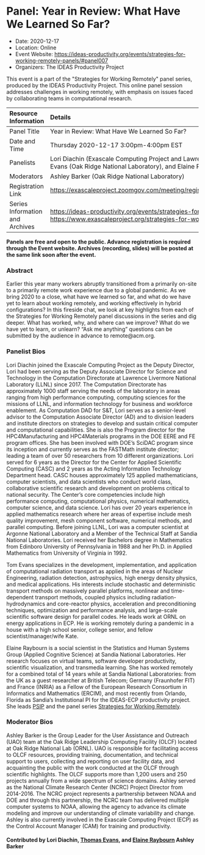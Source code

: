 # Panel: Year in Review: What Have We Learned So Far?

- Date: 2020-12-17
- Location: Online
- Event Website: https://ideas-productivity.org/events/strategies-for-working-remotely-panels/#panel007
- Organizers: The IDEAS Productivity Project
			   
This event is a part of the "Strategies for Working Remotely" 
panel series, produced by the IDEAS Productivity
Project.
This online panel session addresses challenges in working remotely, with emphasis on issues faced by collaborating teams in computational research.

Resource Information | Details
:--- | :---			   
Panel Title | Year in Review: What Have We Learned So Far?
Date and Time | Thursday 2020-12-17  3:00pm-4:00pm EST 
Panelists | Lori Diachin (Exascale Computing Project and Lawrence Livermore National Laboratory), Thomas Evans (Oak Ridge National Laboratory),  and Elaine Raybourn (Sandia National Laboratories)
Moderators | Ashley Barker (Oak Ridge National Laboratory)
Registration Link | 	<https://exascaleproject.zoomgov.com/meeting/register/vJIsdOGqrj0tGZISJDOBjibYOzOm52nqbLw>
Series Information and Archives | <https://ideas-productivity.org/events/strategies-for-working-remotely-panels/> or<br><https://www.exascaleproject.org/strategies-for-working-remotely/>

**Panels are free and open to the public. Advance registration is required through the Event website. Archives (recording, slides) will be posted at the same link soon after the event.**

### Abstract
<p>Earlier this year many workers abruptly transitioned from a primarily on-site to a primarily remote work experience due to a global pandemic. As we bring 2020 to a close, what have we learned so far, and what do we have yet to learn about working remotely, and working effectively in hybrid configurations? In this fireside chat, we look at key highlights from each of the Strategies for Working Remotely panel discussions in the series and dig deeper. What has worked, why, and where can we improve? What do we have yet to learn, or unlearn? “Ask me anything” questions can be submitted by the audience in advance to remote@acm.org.</p>



### Panelist Bios
<p>Lori Diachin joined the Exascale Computing Project as the Deputy Director, Lori had been serving as the Deputy Associate Director for Science and Technology in the Computation Directorate at Lawrence Livermore National Laboratory (LLNL) since 2017. The Computation Directorate has approximately 1000 staff serving the needs of the laboratory in areas ranging from high performance computing, computing sciences for the missions of LLNL, and information technology for business and workforce enablement. As Computation DAD for S&amp;T, Lori serves as a senior-level advisor to the Computation Associate Director (AD) and to division leaders and institute directors on strategies to develop and sustain critical computer and computational capabilities. She is also the Program director for the HPC4Manufacturing and HPC4Materials programs in the DOE EERE and FE program offices. She has been involved with DOE’s SciDAC program since its inception and currently serves as the FASTMath institute director; leading a team of over 50 researchers from 10 different organizations. Lori served for 6 years as the Director for the Center for Applied Scientific Computing (CASC) and 2 years as the Acting Information Technology Department head. CASC houses approximately 125 applied mathematicians, computer scientists, and data scientists who conduct world class, collaborative scientific research and development on problems critical to national security. The Center’s core competencies include high performance computing, computational physics, numerical mathematics, computer science, and data science. Lori has over 20 years experience in applied mathematics research where her areas of expertise include mesh quality improvement, mesh component software, numerical methods, and parallel computing. Before joining LLNL, Lori was a computer scientist at Argonne National Laboratory and a Member of the Technical Staff at Sandia National Laboratories. Lori received her Bachelors degree in Mathematics from Edinboro University of Pennsylvania in 1988 and her Ph.D. in Applied Mathematics from University of Virginia in 1992.</p>
<!-- Bio for panelist 7 -->
<p>Tom Evans specializes in the development, implementation, and application of computational radiation transport as applied in the areas of Nuclear Engineering, radiation detection, astrophysics, high energy density physics, and medical applications. His interests include stochastic and deterministic transport methods on massively parallel platforms, nonlinear and time-dependent transport methods, coupled physics including radiation-hydrodynamics and core-reactor physics, acceleration and preconditioning techniques, optimization and performance analysis, and large-scale scientific software design for parallel codes. He leads work at ORNL on energy applications in ECP.  He is working remotely during a pandemic in a house with a high school senior, college senior, and fellow scientist/manager/wife Kate.</p>

<!-- Bio for panelist 2
Thomas Evans leads work at ORNL on energy applications in ECP.  He is
working remotely during a pandemic in a house with a high school
senior, college senior, and fellow scientist/manager/wife Kate (see
bio above).
-->
<!-- Bio for panelist 7 -->
<p>Elaine Raybourn is a social scientist in the Statistics and Human Systems Group (Applied Cognitive Science) at Sandia National Laboratories. Her research focuses on virtual teams, software developer productivity, scientific visualization, and transmedia learning. She has worked remotely for a combined total of 14 years while at Sandia National Laboratories: from the UK as a guest researcher at British Telecom; Germany (Fraunhofer FIT) and France (INRIA) as a Fellow of the European Research Consortium in Informatics and Mathematics (ERCIM), and most recently from Orlando, Florida as Sandia’s Institutional PI for the IDEAS-ECP productivity project. She leads <a href="https://bssw.io/psip/">PSIP</a> and the panel series <a href="https://www.exascaleproject.org/strategies-for-working-remotely/">Strategies for Working Remotely</a>.</p>

<!-- Bio for moderator 4 
Elaine Raybourn is a social scientist in the Statistics and Human
Systems Group (Applied Cognitive Science) at Sandia National
Laboratories. Her research focuses on virtual teams, software
developer productivity, and transmedia learning. She has worked
remotely for a combined total of 14 years while at Sandia National
Laboratories: from the UK as a guest researcher at British Telecom;
Germany (Fraunhofer FIT) and France (INRIA) as a Fellow of the
European Research Consortium in Informatics and Mathematics (ERCIM),
and most recently from Orlando, Florida as Sandia's Institutional PI
for the IDEAS-ECP productivity project. She leads the panel series
*Strategies for Working Remotely*.
-->

<!-- Bio for moderator 2, 3
Elaine Raybourn is a social scientist who has worked remotely for a
combined total of 14 years while at Sandia National Laboratories: from
the UK as a guest researcher at British Telecom; Germany (FhG FIT) and
France (INRIA) as a Fellow of the European Research Consortium in
Informatics and Mathematics (ERCIM), and most recently from Orlando,
Florida as a member of Sandia’s Statistics and Human Systems Group
(Applied Cognitive Science) and the IDEAS-ECP productivity project.
-->

<!--- Bio for panel 1 
<p>Elaine Raybourn is a social scientist who has worked remotely for a
combined total of 14 years while at Sandia National Laboratories: from
the UK as a guest researcher at British Telecom; Germany and France as
a Fellow of the European Research Consortium in Informatics and
Mathematics (ERCIM), and most recently from Orlando, Florida as a
member of Sandia’s Statistics and Human Systems Group and the
IDEAS-ECP productivity project.</p>
--->

    


### Moderator Bios
<p>Ashley Barker is the Group Leader for the User Assistance and Outreach
(UAO) team at the Oak Ridge Leadership Computing Facility (OLCF)
located at Oak Ridge National Lab (ORNL). UAO is responsible for
facilitating access to OLCF resources, providing training,
documentation, and technical support to users, collecting and
reporting on user facility data, and acquainting the public with the
work conducted at the OLCF through scientific highlights. The OLCF
supports more than 1,200 users and 250 projects annually from a wide
spectrum of science domains. Ashley served as the National Climate
Research Center (NCRC) Project Director from 2014-2016. The NCRC
project represents a partnership between NOAA and DOE and through this
partnership, the NCRC team has delivered multiple computer systems to
NOAA, allowing the agency to advance its climate modeling and improve
our understanding of climate variability and change. Ashley is also
currently involved in the Exascale Computing Project (ECP) as the
Control Account Manager (CAM) for training and productivity.</p>

    

#### Contributed by Lori Diachin, [Thomas Evans](https://github.com/tmdelellis "Thomas Evans GitHub profile"),  and [Elaine Raybourn](https://github.com/elaineraybourn "Elaine Raybourn GitHub profile") Ashley Barker

<!---
Publish: yes
Categories: skills
Topics: online learning
Level: 2
Prerequisites: default
Aggregate: none
--->